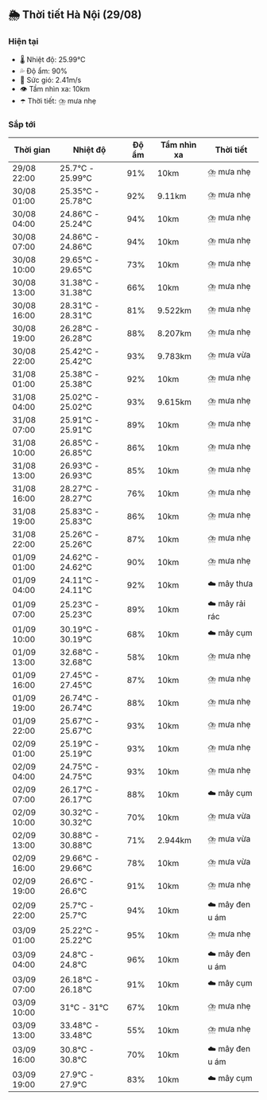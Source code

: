 ## 🌦️ Thời tiết Hà Nội (29/08)

### Hiện tại

- 🌡️ Nhiệt độ: 25.99℃
- 💦 Độ ẩm: 90%
- 💨 Sức gió: 2.41m/s
- 👁️ Tầm nhìn xa: 10km
- ☂️ Thời tiết: ⛈️ mưa nhẹ

### Sắp tới

| Thời gian | Nhiệt độ | Độ ẩm | Tầm nhìn xa | Thời tiết |
| --- | --- | --- | --- | --- |
| 29/08 22:00 | 25.7℃ - 25.99℃ | 91% | 10km | ⛈️ mưa nhẹ |
| 30/08 01:00 | 25.35℃ - 25.78℃ | 92% | 9.11km | ⛈️ mưa nhẹ |
| 30/08 04:00 | 24.86℃ - 25.24℃ | 94% | 10km | ⛈️ mưa nhẹ |
| 30/08 07:00 | 24.86℃ - 24.86℃ | 94% | 10km | ⛈️ mưa nhẹ |
| 30/08 10:00 | 29.65℃ - 29.65℃ | 73% | 10km | ⛈️ mưa nhẹ |
| 30/08 13:00 | 31.38℃ - 31.38℃ | 66% | 10km | ⛈️ mưa nhẹ |
| 30/08 16:00 | 28.31℃ - 28.31℃ | 81% | 9.522km | ⛈️ mưa nhẹ |
| 30/08 19:00 | 26.28℃ - 26.28℃ | 88% | 8.207km | ⛈️ mưa nhẹ |
| 30/08 22:00 | 25.42℃ - 25.42℃ | 93% | 9.783km | ⛈️ mưa vừa |
| 31/08 01:00 | 25.38℃ - 25.38℃ | 92% | 10km | ⛈️ mưa nhẹ |
| 31/08 04:00 | 25.02℃ - 25.02℃ | 93% | 9.615km | ⛈️ mưa nhẹ |
| 31/08 07:00 | 25.91℃ - 25.91℃ | 89% | 10km | ⛈️ mưa nhẹ |
| 31/08 10:00 | 26.85℃ - 26.85℃ | 86% | 10km | ⛈️ mưa nhẹ |
| 31/08 13:00 | 26.93℃ - 26.93℃ | 85% | 10km | ⛈️ mưa nhẹ |
| 31/08 16:00 | 28.27℃ - 28.27℃ | 76% | 10km | ⛈️ mưa nhẹ |
| 31/08 19:00 | 25.83℃ - 25.83℃ | 86% | 10km | ⛈️ mưa nhẹ |
| 31/08 22:00 | 25.26℃ - 25.26℃ | 87% | 10km | ⛈️ mưa nhẹ |
| 01/09 01:00 | 24.62℃ - 24.62℃ | 90% | 10km | ⛈️ mưa nhẹ |
| 01/09 04:00 | 24.11℃ - 24.11℃ | 92% | 10km | ☁️ mây thưa |
| 01/09 07:00 | 25.23℃ - 25.23℃ | 89% | 10km | ☁️ mây rải rác |
| 01/09 10:00 | 30.19℃ - 30.19℃ | 68% | 10km | ☁️ mây cụm |
| 01/09 13:00 | 32.68℃ - 32.68℃ | 58% | 10km | ⛈️ mưa nhẹ |
| 01/09 16:00 | 27.45℃ - 27.45℃ | 87% | 10km | ⛈️ mưa nhẹ |
| 01/09 19:00 | 26.74℃ - 26.74℃ | 88% | 10km | ⛈️ mưa nhẹ |
| 01/09 22:00 | 25.67℃ - 25.67℃ | 93% | 10km | ⛈️ mưa nhẹ |
| 02/09 01:00 | 25.19℃ - 25.19℃ | 93% | 10km | ⛈️ mưa nhẹ |
| 02/09 04:00 | 24.75℃ - 24.75℃ | 93% | 10km | ⛈️ mưa nhẹ |
| 02/09 07:00 | 26.17℃ - 26.17℃ | 88% | 10km | ☁️ mây cụm |
| 02/09 10:00 | 30.32℃ - 30.32℃ | 70% | 10km | ⛈️ mưa vừa |
| 02/09 13:00 | 30.88℃ - 30.88℃ | 71% | 2.944km | ⛈️ mưa vừa |
| 02/09 16:00 | 29.66℃ - 29.66℃ | 78% | 10km | ⛈️ mưa vừa |
| 02/09 19:00 | 26.6℃ - 26.6℃ | 91% | 10km | ⛈️ mưa nhẹ |
| 02/09 22:00 | 25.7℃ - 25.7℃ | 94% | 10km | ☁️ mây đen u ám |
| 03/09 01:00 | 25.22℃ - 25.22℃ | 95% | 10km | ⛈️ mưa nhẹ |
| 03/09 04:00 | 24.8℃ - 24.8℃ | 96% | 10km | ☁️ mây đen u ám |
| 03/09 07:00 | 26.18℃ - 26.18℃ | 91% | 10km | ☁️ mây cụm |
| 03/09 10:00 | 31℃ - 31℃ | 67% | 10km | ⛈️ mưa nhẹ |
| 03/09 13:00 | 33.48℃ - 33.48℃ | 55% | 10km | ⛈️ mưa nhẹ |
| 03/09 16:00 | 30.8℃ - 30.8℃ | 70% | 10km | ☁️ mây đen u ám |
| 03/09 19:00 | 27.9℃ - 27.9℃ | 83% | 10km | ☁️ mây cụm |
